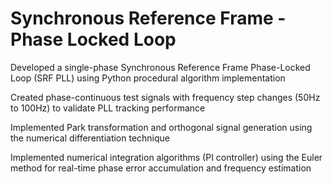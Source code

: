 # **Synchronous Reference Frame - Phase Locked Loop**


Developed a single-phase Synchronous Reference Frame Phase-Locked Loop (SRF PLL) using Python procedural algorithm implementation

Created phase-continuous test signals with frequency step changes (50Hz to 100Hz) to validate PLL tracking performance

Implemented Park transformation and orthogonal signal generation using the numerical differentiation technique 

Implemented numerical integration algorithms (PI controller) using the Euler method for real-time phase error accumulation and frequency estimation
